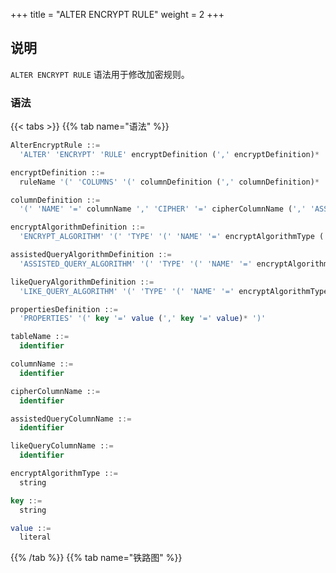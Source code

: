 +++
title = "ALTER ENCRYPT RULE"
weight = 2
+++

## 说明

 `ALTER ENCRYPT RULE` 语法用于修改加密规则。

### 语法

{{< tabs >}}
{{% tab name="语法" %}}
```sql
AlterEncryptRule ::=
  'ALTER' 'ENCRYPT' 'RULE' encryptDefinition (',' encryptDefinition)*

encryptDefinition ::=
  ruleName '(' 'COLUMNS' '(' columnDefinition (',' columnDefinition)*  ')' ')'

columnDefinition ::=
  '(' 'NAME' '=' columnName ',' 'CIPHER' '=' cipherColumnName (',' 'ASSISTED_QUERY' '=' assistedQueryColumnName)? (',' 'LIKE_QUERY' '=' likeQueryColumnName)? ',' encryptAlgorithmDefinition (',' assistedQueryAlgorithmDefinition)? (',' likeQueryAlgorithmDefinition)? ')' 

encryptAlgorithmDefinition ::=
  'ENCRYPT_ALGORITHM' '(' 'TYPE' '(' 'NAME' '=' encryptAlgorithmType (',' propertiesDefinition)? ')'

assistedQueryAlgorithmDefinition ::=
  'ASSISTED_QUERY_ALGORITHM' '(' 'TYPE' '(' 'NAME' '=' encryptAlgorithmType (',' propertiesDefinition)? ')'

likeQueryAlgorithmDefinition ::=
  'LIKE_QUERY_ALGORITHM' '(' 'TYPE' '(' 'NAME' '=' encryptAlgorithmType (',' propertiesDefinition)? ')'

propertiesDefinition ::=
  'PROPERTIES' '(' key '=' value (',' key '=' value)* ')'

tableName ::=
  identifier

columnName ::=
  identifier

cipherColumnName ::=
  identifier

assistedQueryColumnName ::=
  identifier

likeQueryColumnName ::=
  identifier

encryptAlgorithmType ::=
  string

key ::=
  string

value ::=
  literal
```
{{% /tab %}}
{{% tab name="铁路图" %}}
<iframe frameborder="0" name="diagram" id="diagram" width="100%" height="100%"></iframe>
{{% /tab %}}
{{< /tabs >}}

### 补充说明

- `CIPHER` 指定密文数据列，`ASSISTED_QUERY` 指定辅助查询列，`LIKE_QUERY` 指定模糊查询列；
- `encryptAlgorithmType` 指定加密算法类型，请参考 [加密算法](/cn/user-manual/common-config/builtin-algorithm/encrypt/)；
- 重复的 `ruleName` 将无法被创建。

### 示例

- 修改加密规则

```sql
ALTER ENCRYPT RULE t_encrypt (
COLUMNS(
(NAME=user_id,CIPHER=user_cipher,ASSISTED_QUERY=assisted_query_user,LIKE_QUERY=like_query_user,ENCRYPT_ALGORITHM(TYPE(NAME='AES',PROPERTIES('aes-key-value'='123456abc'))),ASSISTED_QUERY_ALGORITHM(TYPE(NAME='MD5')),LIKE_QUERY_ALGORITHM(TYPE(NAME='CHAR_DIGEST_LIKE'))),
(NAME=order_id,CIPHER=order_cipher,ASSISTED_QUERY=assisted_query_order,LIKE_QUERY=like_query_order,ENCRYPT_ALGORITHM(TYPE(NAME='AES',PROPERTIES('aes-key-value'='123456abc'))),ASSISTED_QUERY_ALGORITHM(TYPE(NAME='MD5')),LIKE_QUERY_ALGORITHM(TYPE(NAME='CHAR_DIGEST_LIKE')))
));
```

### 保留字

`ALTER`、`ENCRYPT`、`RULE`、`COLUMNS`、`NAME`、`CIPHER`、`ASSISTED_QUERY`、`LIKE_QUERY`、`ENCRYPT_ALGORITHM`、`ASSISTED_QUERY_ALGORITHM`、`LIKE_QUERY_ALGORITHM`、`TYPE`、`TRUE`、`FALSE`

### 相关链接

- [保留字](/cn/user-manual/shardingsphere-proxy/distsql/syntax/reserved-word/)
- [加密算法](/cn/user-manual/common-config/builtin-algorithm/encrypt/)

